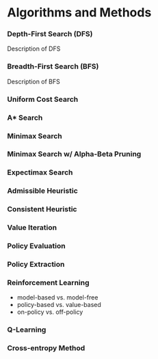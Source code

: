 # Algorithms and Methods

### Depth-First Search (DFS)
Description of DFS

### Breadth-First Search (BFS)
Description of BFS

### Uniform Cost Search

### A* Search

### Minimax Search

### Minimax Search w/ Alpha-Beta Pruning

### Expectimax Search

### Admissible Heuristic

### Consistent Heuristic

### Value Iteration

### Policy Evaluation

### Policy Extraction

### Reinforcement Learning
* model-based vs. model-free
* policy-based vs. value-based
* on-policy vs. off-policy

### Q-Learning

### Cross-entropy Method

